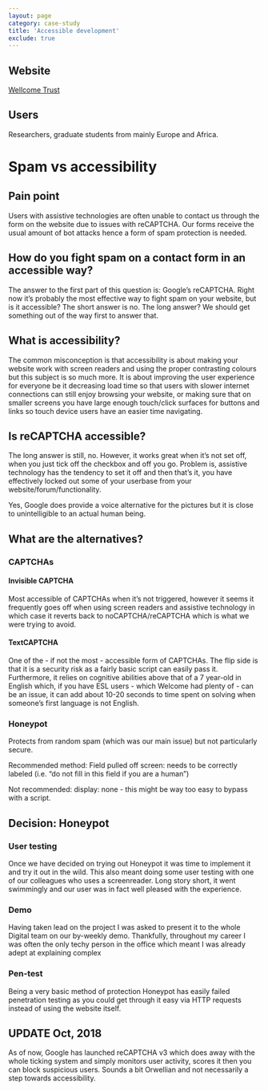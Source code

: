 ```yaml
---
layout: page
category: case-study
title: 'Accessible development'
exclude: true
---
```


## Website
<a href="https://wellcome.ac.uk" target="_blank">Wellcome Trust <i class="fas fa-external-link-alt"></i></a>

## Users
Researchers, graduate students from mainly Europe and Africa.

# Spam vs accessibility

## Pain point
Users with assistive technologies are often unable to contact us through the form on the website due to issues with reCAPTCHA. Our forms receive the usual amount of bot attacks hence a form of spam protection is needed.

## How do you fight spam on a contact form in an accessible way?

The answer to the first part of this question is: Google’s reCAPTCHA. Right now it’s probably the most effective way to fight spam on your website, but is it accessible? The short answer is no. The long answer? We should get something out of the way first to answer that.

## What is accessibility?

The common misconception is that accessibility is about making your website work with screen readers and using the proper contrasting colours but this subject is so much more. It is about improving the user experience for everyone be it decreasing load time so that users with slower internet connections can still enjoy browsing your website, or making sure that on smaller screens you have large enough touch/click surfaces for buttons and links so touch device users have an easier time navigating.

## Is reCAPTCHA accessible?

The long answer is still, no. However, it works great when it’s not set off, when you just tick off the checkbox and off you go. Problem is, assistive technology has the tendency to set it off and then that’s it, you have effectively locked out some of your userbase from your website/forum/functionality.

Yes, Google does provide a voice alternative for the pictures but it is close to unintelligible to an actual human being.

## What are the alternatives?

### CAPTCHAs

#### Invisible CAPTCHA

Most accessible of CAPTCHAs when it’s not triggered, however it seems it frequently goes off when using screen readers and assistive technology in which case it reverts back to noCAPTCHA/reCAPTCHA which is what we were trying to avoid.

#### TextCAPTCHA

One of the - if not the most - accessible form of CAPTCHAs. The flip side is that it is a security risk as a fairly basic script can easily pass it. Furthermore, it relies on cognitive abilities above that of a 7 year-old in English which, if you have ESL users - which Welcome had plenty of - can be an issue, it can add about 10-20 seconds to time spent on solving when someone’s first language is not English.

### Honeypot

Protects from random spam (which was our main issue) but not particularly secure.

Recommended method: Field pulled off screen: needs to be correctly labeled (i.e. “do not fill in this field if you are a human”)

Not recommended: display: none - this might be way too easy to bypass with a script.

## Decision: Honeypot

### User testing

Once we have decided on trying out Honeypot it was time to implement it and try it out in the wild. This also meant doing some user testing with one of our colleagues who uses a screenreader. Long story short, it went swimmingly and our user was in fact well pleased with the experience.

### Demo

Having taken lead on the project I was asked to present it to the whole Digital team on our by-weekly demo. Thankfully, throughout my career I was often the only techy person in the office which meant I was already adept at explaining complex

### Pen-test

Being a very basic method of protection Honeypot has easily failed penetration testing as you could get through it easy via HTTP requests instead of using the website itself.

## UPDATE Oct, 2018

As of now, Google has launched reCAPTCHA v3 which does away with the whole ticking system and simply monitors user activity, scores it then you can block suspicious users. Sounds a bit Orwellian and not necessarily a step towards accessibility.
